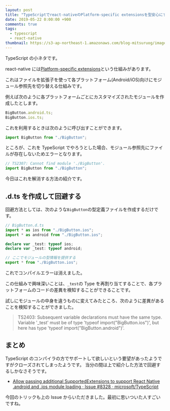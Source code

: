 ```yaml
---
layout: post
title: "TypeScriptでreact-nativeのPlatform-specific extensionsを型安心にする"
date: 2019-05-22 0:00:00 +900
comments: true
tags:
  - typescript
  - react-native
thumbnail: https://s3-ap-northeast-1.amazonaws.com/blog-mitsuruog/images/2019/typescript-platform-extensions-logo.png
---
```


TypeScript の小ネタです。

react-native には[Platform-specific extensions](https://facebook.github.io/react-native/docs/platform-specific-code.html#platform-specific-extensions)という仕組みがあります。

これはファイルを拡張子を使って各プラットフォーム(Android/iOS)向けにモジュール参照先を切り替える仕組みです。

例えば次のように各プラットフォームごとにカスタマイズされたモジュールを作成したとします。

```ts
BigButton.android.ts;
BigButton.ios.ts;
```

これを利用するときは次のように呼び出すことができます。

```ts
import BigButton from "./BigButton";
```

ところが、これを TypeScript でやろうとした場合、モジュール参照先にファイルが存在しないためエラーとなります。

```ts
// TS2307: Cannot find module './BigButton'.
import BigButton from "./BigButton";
```

今日はこれを解消する方法の紹介です。

## .d.ts を作成して回避する

回避方法としては、次のような`BigButton`の型定義ファイルを作成するだけです。

```ts
// BigButton.d.ts
import * as ios from "./BigButton.ios";
import * as android from "./BigButton.ios";

declare var _test: typeof ios;
declare var _test: typeof android;

// ここでモジュールの型情報を提供する
export * from "./BigButton.ios";
```

これでコンパイルエラーは消えました。

この仕組みで興味深いことは、`_test`の Type を再割り当てすることで、各プラットフォームのコードの差異を検知することができることです。

試しにモジュールの中身を違うものに変えてみたところ、次のように差異があることを検知することができました。

> TS2403: Subsequent variable declarations must have the same type. Variable '\_test' must be of type 'typeof import("BigButton.ios")', but here has type 'typeof import("BigButton.android")'.

## まとめ

TypeScript のコンパイラの方でサポートして欲しいという要望があったようですがクローズされてしまったようです。
当分の間は上で紹介した方法で回避するしかなさそうです。

- [Allow passing additional SupportedExtensions to support React Native \.android and \.ios module loading · Issue \#8328 · microsoft/TypeScript](https://github.com/microsoft/TypeScript/issues/8328)

今回のトリックも上の Issue からいただきました。最初に思いついた人すごいですね。
